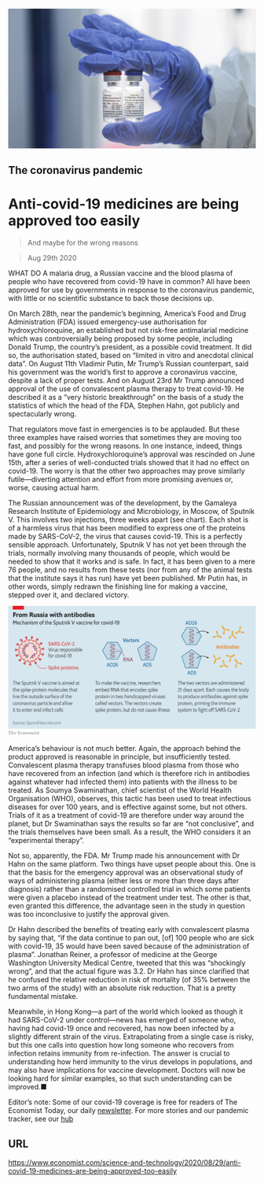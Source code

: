 ![](./images/20200829_STP501.jpg)

## The coronavirus pandemic

# Anti-covid-19 medicines are being approved too easily

> And maybe for the wrong reasons

> Aug 29th 2020

WHAT DO A malaria drug, a Russian vaccine and the blood plasma of people who have recovered from covid-19 have in common? All have been approved for use by governments in response to the coronavirus pandemic, with little or no scientific substance to back those decisions up.

On March 28th, near the pandemic’s beginning, America’s Food and Drug Administration (FDA) issued emergency-use authorisation for hydroxychloroquine, an established but not risk-free antimalarial medicine which was controversially being proposed by some people, including Donald Trump, the country’s president, as a possible covid treatment. It did so, the authorisation stated, based on “limited in vitro and anecdotal clinical data”. On August 11th Vladimir Putin, Mr Trump’s Russian counterpart, said his government was the world’s first to approve a coronavirus vaccine, despite a lack of proper tests. And on August 23rd Mr Trump announced approval of the use of convalescent plasma therapy to treat covid-19. He described it as a “very historic breakthrough” on the basis of a study the statistics of which the head of the FDA, Stephen Hahn, got publicly and spectacularly wrong.

That regulators move fast in emergencies is to be applauded. But these three examples have raised worries that sometimes they are moving too fast, and possibly for the wrong reasons. In one instance, indeed, things have gone full circle. Hydroxychloroquine’s approval was rescinded on June 15th, after a series of well-conducted trials showed that it had no effect on covid-19. The worry is that the other two approaches may prove similarly futile—diverting attention and effort from more promising avenues or, worse, causing actual harm.

The Russian announcement was of the development, by the Gamaleya Research Institute of Epidemiology and Microbiology, in Moscow, of Sputnik V. This involves two injections, three weeks apart (see chart). Each shot is of a harmless virus that has been modified to express one of the proteins made by SARS-CoV-2, the virus that causes covid-19. This is a perfectly sensible approach. Unfortunately, Sputnik V has not yet been through the trials, normally involving many thousands of people, which would be needed to show that it works and is safe. In fact, it has been given to a mere 76 people, and no results from these tests (nor from any of the animal tests that the institute says it has run) have yet been published. Mr Putin has, in other words, simply redrawn the finishing line for making a vaccine, stepped over it, and declared victory.



![](./images/20200829_STC953.png)

America’s behaviour is not much better. Again, the approach behind the product approved is reasonable in principle, but insufficiently tested. Convalescent plasma therapy transfuses blood plasma from those who have recovered from an infection (and which is therefore rich in antibodies against whatever had infected them) into patients with the illness to be treated. As Soumya Swaminathan, chief scientist of the World Health Organisation (WHO), observes, this tactic has been used to treat infectious diseases for over 100 years, and is effective against some, but not others. Trials of it as a treatment of covid-19 are therefore under way around the planet, but Dr Swaminathan says the results so far are “not conclusive”, and the trials themselves have been small. As a result, the WHO considers it an “experimental therapy”.

Not so, apparently, the FDA. Mr Trump made his announcement with Dr Hahn on the same platform. Two things have upset people about this. One is that the basis for the emergency approval was an observational study of ways of administering plasma (either less or more than three days after diagnosis) rather than a randomised controlled trial in which some patients were given a placebo instead of the treatment under test. The other is that, even granted this difference, the advantage seen in the study in question was too inconclusive to justify the approval given.

Dr Hahn described the benefits of treating early with convalescent plasma by saying that, “if the data continue to pan out, [of] 100 people who are sick with covid-19, 35 would have been saved because of the administration of plasma”. Jonathan Reiner, a professor of medicine at the George Washington University Medical Centre, tweeted that this was “shockingly wrong”, and that the actual figure was 3.2. Dr Hahn has since clarified that he confused the relative reduction in risk of mortality (of 35% between the two arms of the study) with an absolute risk reduction. That is a pretty fundamental mistake.

Meanwhile, in Hong Kong—a part of the world which looked as though it had SARS-CoV-2 under control—news has emerged of someone who, having had covid-19 once and recovered, has now been infected by a slightly different strain of the virus. Extrapolating from a single case is risky, but this one calls into question how long someone who recovers from infection retains immunity from re-infection. The answer is crucial to understanding how herd immunity to the virus develops in populations, and may also have implications for vaccine development. Doctors will now be looking hard for similar examples, so that such understanding can be improved.■

Editor’s note: Some of our covid-19 coverage is free for readers of The Economist Today, our daily [newsletter](https://www.economist.com/https://my.economist.com/user#newsletter). For more stories and our pandemic tracker, see our [hub](https://www.economist.com//news/2020/03/11/the-economists-coverage-of-the-coronavirus)

## URL

https://www.economist.com/science-and-technology/2020/08/29/anti-covid-19-medicines-are-being-approved-too-easily
